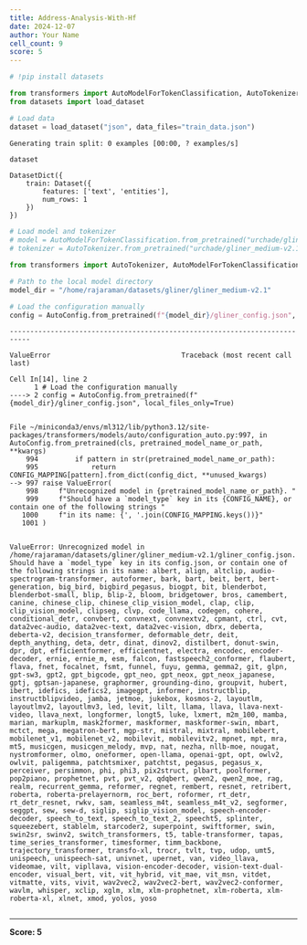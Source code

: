 ```yaml
---
title: Address-Analysis-With-Hf
date: 2024-12-07
author: Your Name
cell_count: 9
score: 5
---
```


```python
# !pip install datasets
```


```python
from transformers import AutoModelForTokenClassification, AutoTokenizer, Trainer, TrainingArguments
from datasets import load_dataset
```


```python
# Load data
dataset = load_dataset("json", data_files="train_data.json")
```


    Generating train split: 0 examples [00:00, ? examples/s]



```python
dataset
```




    DatasetDict({
        train: Dataset({
            features: ['text', 'entities'],
            num_rows: 1
        })
    })




```python
# Load model and tokenizer
# model = AutoModelForTokenClassification.from_pretrained("urchade/gliner_medium-v2.1")
# tokenizer = AutoTokenizer.from_pretrained("urchade/gliner_medium-v2.1")
```


```python
from transformers import AutoTokenizer, AutoModelForTokenClassification, AutoConfig
```


```python
# Path to the local model directory
model_dir = "/home/rajaraman/datasets/gliner/gliner_medium-v2.1"
```


```python
# Load the configuration manually
config = AutoConfig.from_pretrained(f"{model_dir}/gliner_config.json", local_files_only=True)
```


    ---------------------------------------------------------------------------

    ValueError                                Traceback (most recent call last)

    Cell In[14], line 2
          1 # Load the configuration manually
    ----> 2 config = AutoConfig.from_pretrained(f"{model_dir}/gliner_config.json", local_files_only=True)


    File ~/miniconda3/envs/ml312/lib/python3.12/site-packages/transformers/models/auto/configuration_auto.py:997, in AutoConfig.from_pretrained(cls, pretrained_model_name_or_path, **kwargs)
        994         if pattern in str(pretrained_model_name_or_path):
        995             return CONFIG_MAPPING[pattern].from_dict(config_dict, **unused_kwargs)
    --> 997 raise ValueError(
        998     f"Unrecognized model in {pretrained_model_name_or_path}. "
        999     f"Should have a `model_type` key in its {CONFIG_NAME}, or contain one of the following strings "
       1000     f"in its name: {', '.join(CONFIG_MAPPING.keys())}"
       1001 )


    ValueError: Unrecognized model in /home/rajaraman/datasets/gliner/gliner_medium-v2.1/gliner_config.json. Should have a `model_type` key in its config.json, or contain one of the following strings in its name: albert, align, altclip, audio-spectrogram-transformer, autoformer, bark, bart, beit, bert, bert-generation, big_bird, bigbird_pegasus, biogpt, bit, blenderbot, blenderbot-small, blip, blip-2, bloom, bridgetower, bros, camembert, canine, chinese_clip, chinese_clip_vision_model, clap, clip, clip_vision_model, clipseg, clvp, code_llama, codegen, cohere, conditional_detr, convbert, convnext, convnextv2, cpmant, ctrl, cvt, data2vec-audio, data2vec-text, data2vec-vision, dbrx, deberta, deberta-v2, decision_transformer, deformable_detr, deit, depth_anything, deta, detr, dinat, dinov2, distilbert, donut-swin, dpr, dpt, efficientformer, efficientnet, electra, encodec, encoder-decoder, ernie, ernie_m, esm, falcon, fastspeech2_conformer, flaubert, flava, fnet, focalnet, fsmt, funnel, fuyu, gemma, gemma2, git, glpn, gpt-sw3, gpt2, gpt_bigcode, gpt_neo, gpt_neox, gpt_neox_japanese, gptj, gptsan-japanese, graphormer, grounding-dino, groupvit, hubert, ibert, idefics, idefics2, imagegpt, informer, instructblip, instructblipvideo, jamba, jetmoe, jukebox, kosmos-2, layoutlm, layoutlmv2, layoutlmv3, led, levit, lilt, llama, llava, llava-next-video, llava_next, longformer, longt5, luke, lxmert, m2m_100, mamba, marian, markuplm, mask2former, maskformer, maskformer-swin, mbart, mctct, mega, megatron-bert, mgp-str, mistral, mixtral, mobilebert, mobilenet_v1, mobilenet_v2, mobilevit, mobilevitv2, mpnet, mpt, mra, mt5, musicgen, musicgen_melody, mvp, nat, nezha, nllb-moe, nougat, nystromformer, olmo, oneformer, open-llama, openai-gpt, opt, owlv2, owlvit, paligemma, patchtsmixer, patchtst, pegasus, pegasus_x, perceiver, persimmon, phi, phi3, pix2struct, plbart, poolformer, pop2piano, prophetnet, pvt, pvt_v2, qdqbert, qwen2, qwen2_moe, rag, realm, recurrent_gemma, reformer, regnet, rembert, resnet, retribert, roberta, roberta-prelayernorm, roc_bert, roformer, rt_detr, rt_detr_resnet, rwkv, sam, seamless_m4t, seamless_m4t_v2, segformer, seggpt, sew, sew-d, siglip, siglip_vision_model, speech-encoder-decoder, speech_to_text, speech_to_text_2, speecht5, splinter, squeezebert, stablelm, starcoder2, superpoint, swiftformer, swin, swin2sr, swinv2, switch_transformers, t5, table-transformer, tapas, time_series_transformer, timesformer, timm_backbone, trajectory_transformer, transfo-xl, trocr, tvlt, tvp, udop, umt5, unispeech, unispeech-sat, univnet, upernet, van, video_llava, videomae, vilt, vipllava, vision-encoder-decoder, vision-text-dual-encoder, visual_bert, vit, vit_hybrid, vit_mae, vit_msn, vitdet, vitmatte, vits, vivit, wav2vec2, wav2vec2-bert, wav2vec2-conformer, wavlm, whisper, xclip, xglm, xlm, xlm-prophetnet, xlm-roberta, xlm-roberta-xl, xlnet, xmod, yolos, yoso



```python

```


---
**Score: 5**